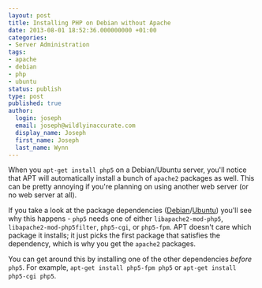 ```yaml
---
layout: post
title: Installing PHP on Debian without Apache
date: 2013-08-01 18:52:36.000000000 +01:00
categories:
- Server Administration
tags:
- apache
- debian
- php
- ubuntu
status: publish
type: post
published: true
author:
  login: joseph
  email: joseph@wildlyinaccurate.com
  display_name: Joseph
  first_name: Joseph
  last_name: Wynn
---
```

<p>When you <code>apt-get install php5</code> on a Debian/Ubuntu server, you'll notice that APT will automatically install a bunch of <code>apache2</code> packages as well. This can be pretty annoying if you're planning on using another web server (or no web server at all).</p>
<p>If you take a look at the package dependencies (<a href="http://packages.debian.org/wheezy/php5">Debian</a>/<a href="http://packages.ubuntu.com/quantal/php5">Ubuntu</a>) you'll see why this happens - <code>php5</code> needs one of either <code>libapache2-mod-php5</code>, <code>libapache2-mod-php5filter</code>, <code>php5-cgi</code>, or <code>php5-fpm</code>. APT doesn't care which package it installs; it just picks the first package that satisfies the dependency, which is why you get the <code>apache2</code> packages.</p>
<p>You can get around this by installing one of the other dependencies <em>before</em> <code>php5</code>. For example, <code>apt-get install php5-fpm php5</code> or <code>apt-get install php5-cgi php5</code>.</p>

